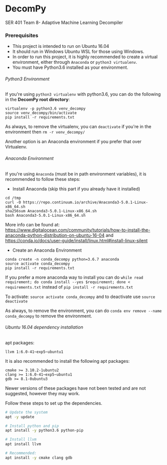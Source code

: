 # DecomPy
SER 401 Team 8- Adaptive Machine Learning Decompiler

### Prerequisites
* This project is intended to run on Ubuntu 16.04
* It should run in Windows Ubuntu WSL for those using Windows.
* In order to run this project, it is highly recommended to create a virtual environment, either through `Anaconda` or `python3 virtualenv`.
* You must have Python3.6 installed as your environment.

###### Python3 Environment
If you're using `python3 virtualenv` with python3.6, you can do the following in the **DecomPy root directory**:
```
virtualenv -p python3.6 venv_decompy
source venv_decompy/bin/activate
pip install -r requirements.txt
```
As always, to remove the virtualenv, you can `deactivate` if you're in the environment then `rm -r venv_decompy/`

Another option is an Anaconda environment if you prefer that over Virtualenv.
###### Anaconda Environment
If you're using `Anaconda` (must be in path environment variables), it is recommended to follow these steps:
* Install Anaconda (skip this part if you already have it installed)

```
cd /tmp
curl -O https://repo.continuum.io/archive/Anaconda3-5.0.1-Linux-x86_64.sh
sha256sum Anaconda3-5.0.1-Linux-x86_64.sh
bash Anaconda3-5.0.1-Linux-x86_64.sh
```
More info can be found at: https://www.digitalocean.com/community/tutorials/how-to-install-the-anaconda-python-distribution-on-ubuntu-16-04
and https://conda.io/docs/user-guide/install/linux.html#install-linux-silent

* Create an Anaconda Environment

```
conda create -n conda_decompy python=3.6.7 anaconda
source activate conda_decompy
pip install -r requirements.txt
```
If you prefer a more anaconda way to install you can do
`while read requirement; do conda install --yes $requirement; done < requirements.txt` instead of `pip install -r requirements.txt`

To activate: `source activate conda_decompy` and to deactivate use `source deactivate`

As always, to remove the environment, you can do `conda env remove --name conda_decompy`
to remove the environment.



###### Ubuntu 16.04 dependency installation
apt packages:
```
llvm 1:6.0-41~exp5~ubuntu1
```

It is also recommended to install the following apt packages:
```
cmake >= 3.10.2-1ubuntu2  
clang >= 1:6.0-41~exp5~ubuntu1  
gdb >= 8.1-0ubuntu3 
```

Newer versions of these packages have not been tested and are not suggested, however they may work.

Follow these steps to set up the dependencies.
```sh
# Update the system
apt -y update

# Install python and pip
apt install -y python3.6 python-pip

# Install llvm
apt install llvm

# Recommended:
apt install -y cmake clang gdb
```
